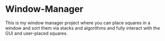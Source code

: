 # Window-Manager

This is my window manager project where you can place squares in a window and sort them via stacks and algorithms and fully interact
with the GUI and user-placed squares.
